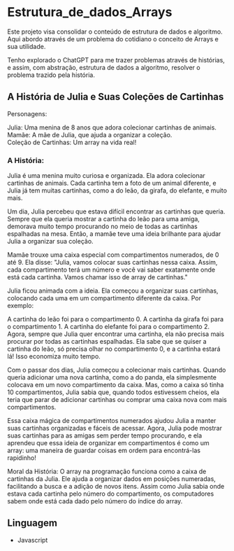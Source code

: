 # Estrutura_de_dados_Arrays
Este projeto visa consolidar o conteúdo de estrutura de dados e algoritmo. Aqui abordo através de um problema do cotidiano o conceito de Arrays e sua utilidade.

Tenho explorado o ChatGPT para me trazer problemas através de histórias, e assim, com abstração, estrutura de dados a algoritmo, resolver o problema trazido pela história.

## A História de Julia e Suas Coleções de Cartinhas
Personagens:

Julia: Uma menina de 8 anos que adora colecionar cartinhas de animais.</br>
Mamãe: A mãe de Julia, que ajuda a organizar a coleção.</br>
Coleção de Cartinhas: Um array na vida real!

### A História:

Julia é uma menina muito curiosa e organizada. Ela adora colecionar cartinhas de animais. Cada cartinha tem a foto de um animal diferente, e Julia já tem muitas cartinhas, como a do leão, da girafa, do elefante, e muito mais.

Um dia, Julia percebeu que estava difícil encontrar as cartinhas que queria. Sempre que ela queria mostrar a cartinha do leão para uma amiga, demorava muito tempo procurando no meio de todas as cartinhas espalhadas na mesa. Então, a mamãe teve uma ideia brilhante para ajudar Julia a organizar sua coleção.

Mamãe trouxe uma caixa especial com compartimentos numerados, de 0 até 9. Ela disse: "Julia, vamos colocar suas cartinhas nessa caixa. Assim, cada compartimento terá um número e você vai saber exatamente onde está cada cartinha. Vamos chamar isso de array de cartinhas."

Julia ficou animada com a ideia. Ela começou a organizar suas cartinhas, colocando cada uma em um compartimento diferente da caixa. Por exemplo:

A cartinha do leão foi para o compartimento 0.
A cartinha da girafa foi para o compartimento 1.
A cartinha do elefante foi para o compartimento 2.
Agora, sempre que Julia quer encontrar uma cartinha, ela não precisa mais procurar por todas as cartinhas espalhadas. Ela sabe que se quiser a cartinha do leão, só precisa olhar no compartimento 0, e a cartinha estará lá! Isso economiza muito tempo.

Com o passar dos dias, Julia começou a colecionar mais cartinhas. Quando queria adicionar uma nova cartinha, como a do panda, ela simplesmente colocava em um novo compartimento da caixa. Mas, como a caixa só tinha 10 compartimentos, Julia sabia que, quando todos estivessem cheios, ela teria que parar de adicionar cartinhas ou comprar uma caixa nova com mais compartimentos.

Essa caixa mágica de compartimentos numerados ajudou Julia a manter suas cartinhas organizadas e fáceis de acessar. Agora, Julia pode mostrar suas cartinhas para as amigas sem perder tempo procurando, e ela aprendeu que essa ideia de organizar em compartimentos é como um array: uma maneira de guardar coisas em ordem para encontrá-las rapidinho!

Moral da História: O array na programação funciona como a caixa de cartinhas da Julia. Ele ajuda a organizar dados em posições numeradas, facilitando a busca e a adição de novos itens. Assim como Julia sabia onde estava cada cartinha pelo número do compartimento, os computadores sabem onde está cada dado pelo número do índice do array.

## Linguagem
- Javascript
